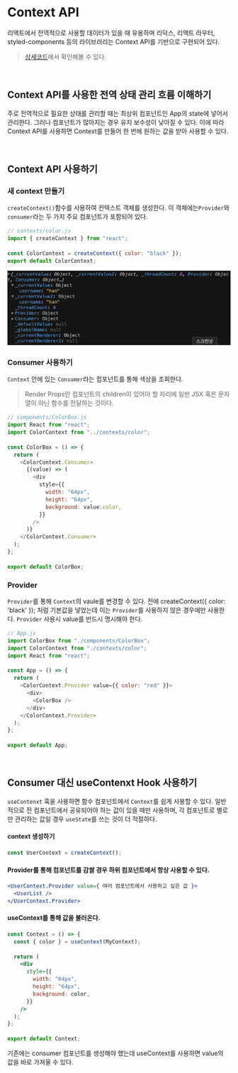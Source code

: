 # Context API

리액트에서 전역적으로 사용할 데이터가 있을 때 유용하며 리덕스, 리액트 라우터, styled-components 등의 라이브러리는 Context API를 기반으로 구현되어 있다.

> [상세코드](https://codesandbox.io/s/react-context-api-oro1ix?file=/src/contexts/color.jsx)에서 확인해볼 수 있다.

<br/>

## Context API를 사용한 전역 상태 관리 흐름 이해하기

주로 전역적으로 필요한 상태를 관리할 때는 최상위 컴포넌트인 App의 state에 넣어서 관리한다. 그러나 컴포넌트가 많아지는 경우 유지 보수성이 낮아질 수 있다. 이에 따라 Context API를 사용하면 Context를 만들어 한 번에 원하는 값을 받아 사용할 수 있다.

<br/>

## Context API 사용하기

### 새 context 만들기

`createContext()`함수를 사용하여 컨텍스트 객체를 생성한다. 이 객체에는`Provider`와 `consumer`라는 두 가지 주요 컴포넌트가 포함되어 있다.

```js
// contexts/color.js
import { createContext } from "react";

const ColorContext = createContext({ color: "black" });
export default ColorContext;
```

<img src="../img/context-default.png"/>

### Consumer 사용하기

`Context` 안에 있는 `Consumer`라는 컴포넌트를 통해 색상을 조회한다.

> Render Props란 컴포넌트의 children이 있어야 할 자리에 일반 JSX 혹은 문자열이 아닌 함수를 전달하는 것이다.

```js
// components/ColorBox.js
import React from "react";
import ColorContext from "../contexts/color";

const ColorBox = () => {
  return (
    <ColorContext.Consumer>
      {(value) => (
        <div
          style={{
            width: "64px",
            height: "64px",
            background: value.color,
          }}
        />
      )}
    </ColorContext.Consumer>
  );
};

export default ColorBox;
```

### Provider

`Provider`를 통해 `Context`의 vaule를 변경할 수 있다. 전에 createContext({ color: 'black' }); 처럼 기본값을 넣었는데 이는 `Provider`를 사용하지 않은 경우에만 사용한다. `Provider` 사용시 value를 반드시 명시해야 한다.

```js
// App.js
import ColorBox from "./components/ColorBox";
import ColorContext from "./contexts/color";
import React from "react";

const App = () => {
  return (
    <ColorContext.Provider value={{ color: "red" }}>
      <div>
        <ColorBox />
      </div>
    </ColorContext.Provider>
  );
};

export default App;
```

<br/>

## Consumer 대신 useContenxt Hook 사용하기

`useContenxt` 훅을 사용하면 함수 컴포넌트에서 `Context`를 쉽게 사용할 수 있다. 일반적으로 전 컴포넌트에서 공유되어야 하는 값이 있을 때만 사용하며, 각 컴포넌트로 별로만 관리하는 값일 경우 `useState`를 쓰는 것이 더 적절하다.

#### context 생성하기

```js
const UserContext = createContext();
```

#### Provider를 통해 컴포넌트를 감쌀 경우 하위 컴포넌트에서 항상 사용할 수 있다.

```jsx
<UserContext.Provider value={ 여러 컴포넌트에서 사용하고 싶은 값 }>
  <UserList />
</UserContext.Provider>
```

#### useContext를 통해 값을 불러온다.

```jsx
const Context = () => {
  const { color } = useContext(MyContext);

  return (
    <div
      style={{
        width: "64px",
        height: "64px",
        background: color,
      }}
    />
  );
};

export default Context;
```

기존에는 consumer 컴포넌트를 생성해야 했는데 useContext를 사용하면 value의 값을 바로 가져올 수 있다.
